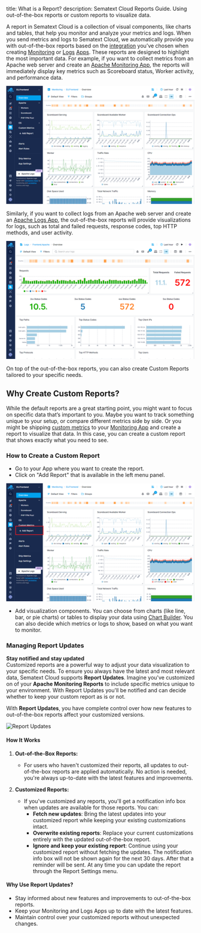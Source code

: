 title: What is a Report?
description: Sematext Cloud Reports Guide. Using out-of-the-box reports or custom reports to visualize data.

A report in Sematext Cloud is a collection of visual components, like charts and tables, that help you monitor and analyze your metrics and logs. When you send metrics and logs to Sematext Cloud, we automatically provide you with out-of-the-box reports based on the [integration](https://sematext.com/docs/integration/) you’ve chosen when creating [Monitoring](https://sematext.com/docs/monitoring/) or [Logs](https://sematext.com/docs/logs/) [Apps](https://sematext.com/docs/guide/app-guide/). These reports are designed to highlight the most important data.
For example, if you want to collect metrics from an Apache web server and create an [Apache Monitoring App](https://sematext.com/docs/integration/apache-integration/), the reports will immediately display key metrics such as Scoreboard status, Worker activity, and performance data.

![Apache Monitoring Report](../images/guide/reports/reports-apache-monitoring.png)

Similarly, if you want to collect logs from an Apache web server and create an [Apache Logs App](https://sematext.com/docs/integration/apache-integration/#apache-logs), the out-of-the-box reports will provide visualizations for logs, such as total and failed requests, response codes, top HTTP methods, and user activity.

![Apache Logs Report](../images/guide/reports/reports-apache-logs.png)

On top of the out-of-the-box reports, you can also create Custom Reports tailored to your specific needs.

## Why Create Custom Reports?

While the default reports are a great starting point, you might want to focus on specific data that’s important to you. Maybe you want to track something unique to your setup, or compare different metrics side by side. Or you might be shipping [custom metrics](https://sematext.com/docs/monitoring/custom-metrics/) to your [Monitoring App](https://sematext.com/docs/monitoring/) and create a report to visualize that data. In this case, you can create a custom report that shows exactly what you need to see.

### How to Create a Custom Report

-  Go to your App where you want to create the report.
-  Click on "Add Report" that is available in the left menu panel.

![Apache Logs Report](../images/guide/reports/reports-add-report.png)

- Add visualization components. You can choose from charts (like line, bar, or pie charts) or tables to display your data using [Chart Builder](https://sematext.com/docs/dashboards/chart-builder/). You can also decide which metrics or logs to show, based on what you want to monitor.

### Managing Report Updates

**Stay notified and stay updated**  
Customized reports are a powerful way to adjust your data visualization to your specific needs. To ensure you always have the latest and most relevant data, Sematext Cloud supports **Report Updates**. Imagine you've customized on of your **Apache Monitoring Reports** to include specific metrics unique to your environment. With Report Updates you'll be notified and can decide whether to keep your custom report as is or not.

With **Report Updates**, you have complete control over how new features to out-of-the-box reports affect your customized versions.

![Report Updates](../images/guide/reports/reports-updates.png)

#### How It Works

1. **Out-of-the-Box Reports:**
   - For users who haven't customized their reports, all updates to out-of-the-box reports are applied automatically. No action is needed, you're always up-to-date with the latest features and improvements.

2. **Customized Reports:**
   - If you've customized any reports, you'll get a notification info box when updates are available for those reports. You can:
     - **Fetch new updates**: Bring the latest updates into your customized report while keeping your existing customizations intact.
     - **Overwrite existing reports**: Replace your current customizations entirely with the updated out-of-the-box report.
     - **Ignore and keep your existing report**: Continue using your customized report without fetching the updates. The notification info box will not be shown again for the next 30 days. After that a reminder will be sent. At any time you can update the report through the Report Settings menu.

#### Why Use Report Updates?

- Stay informed about new features and improvements to out-of-the-box reports.
- Keep your Monitoring and Logs Apps up to date with the latest features.
- Maintain control over your customized reports without unexpected changes.
